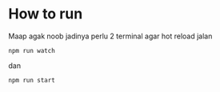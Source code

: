 # How to run
Maap agak noob jadinya perlu 2 terminal agar hot reload jalan
```
npm run watch
```
dan
```
npm run start
```